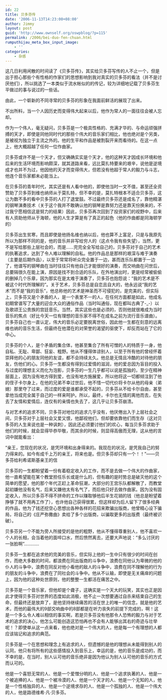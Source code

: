 ```yaml
---
id: 22
title: 贝多芬传
date: '2006-11-13T14:23:00+08:00'
author: Jimmy
layout: post
guid: 'http://www.ownself.org/oswpblog/?p=115'
permalink: /2006/bei-duo-fen-chuan.html
rumputhijau_meta_box_input_image:
    - ''
categories:
    - 杂感
---
```


这几日利用闲散的时间读了《贝多芬传》，其实给贝多芬写传的人不止一个，但是出于担心那些个有性格的作家们的思想影响到我对真实的贝多芬的看法（并不是讨厌他们），所以挑选了一本类似于流水帐似的的传记，较为详细地记载了贝多芬生平做过的事与说过的一些话。

由此，一个崭新的不同寻常的贝多芬的形象在我面前鲜活的展现了出来。

不出所料，当一个人因历史而变得伟大起来以后，他作为常人的一面往往会被人忘却。

作为一个伟人，毫无疑问，贝多芬是一个极具性格的、充满才华的、与命运顽强拼搏的天才，即使是同他同时代的那些个伟大的音乐家们相比，他也绝对是个另类，是被视为独立于主流之外的。他的生平和作品是被割裂开来而看待的。在这一点上，他大概超越了任何一位作曲家。

贝多芬或许不是一个天才，但又确确实实是个天才，他的这种天才因成长环境和他后来的生活环境而影响颇深，就其道路来看，远比莫扎特要来的艰辛，说他是逆境成才也并不为过，他因他的天才而变得伟大，但若没有他超于常人的毅力与斗志，他连个音乐家都未必能当上。

在贝多芬的青年时代，其实还是有人看中他的，即使他当时一文不值，甚至还全资赞助了贝多芬到维也纳师从于莫扎特，但不幸的是，莫扎特根本不适合贝多芬，这让为数不多的看中贝多芬的人打了退堂鼓。不过最终贝多芬还是成名了，靠他精湛的钢琴演奏技术（关于这个我并不敢确认他的钢琴是靠努力还是靠天份换来的，不过我宁愿相信这是努力的结果）因此，贝多芬再次回到了投资家们的视野中，后来有人资助他师从于海顿，他的人生才算是有了真正的起色（他的作曲都是同海顿学的）

贝多芬出生贫寒，而且即使是他扬名维也纳以后，他也算不上富足，只是与我原先所以为那样不同的是，他的音乐并非写给穷人的（这点令我有些失望），当然，更不是写给那些上层社会的，而是……完完全全写给自己的，贝多芬对于自己的艺术的执著追求，达到了令人难以理解的自私。他的作品总是那样的艰深与难于演奏（主要是后期作品），以至于常常将听众完全置于一边，甚而连乐队都置于一边了，他谱写的钢琴曲在当时往往只有他自己才能很好的演奏，而交响曲在问世后，总要隔很久在能上演，原因是找不到合适的乐队，在外地演出时，更是经常被偷偷的删掉几个乐章，因为那实在是太难于演奏了，贝多芬也抱怨说：“我的艺术是不被这个时代所理解的”。关于艺术，贝多芬总是自恋且自大的，他永远说“我的艺术”而不是“我的音乐”，他总称他的艺术是神圣而不可侵犯的，是完美的，但实际上，贝多芬又是个矛盾的人，是一个表里不一的人，在任何方面都是如此，他成名初期曾谱写了大量的迎合大众的通俗作品（当时叫通俗，现在都叫古典了-\_-）以及歌颂王公贵族的宫廷音乐。当然，其实这些也是必须的，否则他就很难成为当时音乐的焦点（好比今天一位有理想的音乐家不得不在成名之前为流行音乐谱曲）。贝多芬自己也一直认定，伟大的音乐必定要脱离世俗，因此他一生都在刻意的远离维也纳的音乐生活，但最终在他潜在的对荣誉的渴望的驱使下，却反而站在了它的中心。

贝多芬的个人，是个矛盾的集合体，他甚至集合了所有可憎的人的特质于一身，他自私、无耻、卑鄙、狂妄、粗野。他从不懂得体谅别人，以至于所有他的曾经怀着崇拜他的心的朋友同他的友谊，都不会持续太久。他总是无情且冷酷的对待他的朋友，伤他们的心。贝多芬一生都没有得到过爱情的滋润，他的爱总因为盲目的投入与过度的理想主义而化为泡影，贝多芬的一生几乎都可以说是孤独的，至少在精神层面上，因为没有地方得到爱，也没有地方施展爱，所以他将这一切都倾注到了他的侄子卡尔身上，在他的兄弟不幸过世后，他不惜一切代价将卡尔从他的母亲（弟媳）那里夺了过来，而过度的爱是谁都承受不起的，贝多芬从不给卡尔自由，甚至拿他当成完全属于自己的一样来呵护。所以，最终，卡尔也无情的离他而去，在失去了友情和爱情后，连仅有的亲情也失去了，这几乎让贝多芬崩溃。

与对艺术的追求不同，贝多芬对地位的追求几乎没有，他厌倦出入于上层社会之间，贝多芬对于上层社会又爱又恨，他鄙视他们，但却要依靠他们而生存（这对贝多芬的人生来说也是一种讽刺），因此还必须要讨他们的欢心，每当贝多芬求助于他们的时候，就会显得毕恭毕敬，而其余的时候，则显得高傲而无理，这从他的言词中就能看出：

“亲王，您现在的状况，是凭环境和出身得来的。我现在的状况，是凭我自己的努力得来的。如今有成千上万的亲王，将来也是。但贝多芬却只有一个！！”——贝多芬给利希诺斯基亲王的信

贝多芬的一生都盼望着一份有着稳定收入的工作，而不是去做一个伟大的作曲家，他一直希望能在某个教堂担任乐长或是什么的，但有趣的是时势总是破灭他的这个简单的愿望，他的那个年代正赶上革命狂潮，大部分的王宫乐队都解散了，而教堂起初嫌他没有名气，后来又嫌他太有名气了，而后他只好去做作曲家。因为没有固定收入，所以贝多芬不得不拼命的工作以赚取够他后半生花销的钱（他总是盼望着挣够了就不用再工作了），也许他自己获得很累，但这样却为后人留下了很多经典的作品，他为了钱还挖空心思想出各种各样的花招来欺骗出版商，他曾精心设下骗局，将自己的《庄严弥撒曲》卖给了多个出版商，以骗取更多的出版费（最终被识破）。

贝多芬另一个不能为旁人所接受的是他的粗野，他从不懂得尊重别人，他不喜欢一个人的长相，会当着他的面啐口水，然后愤然离去，还要大声地说：“多么讨厌的一张脸啊”…………

贝多芬一生都在追求他的完美的音乐，但实际上他的一生中只有很少的时间在创作，而绝大多数的时间，都浪费在同出版商的斗争中，浪费在同他认为卑微的他的仆人的斗争中，浪费在同反对他小看他的敌人的斗争中，浪费在同不理解他的行为的朋友的斗争中，浪费在了同社会的斗争中。他从不认输，即使是无关痛痒的问题上，因为他的这种处世原则，他的整整一生都活在痛苦之中。

贝多芬是一个音乐家，但他却是个聋子，这确实是一个天大的玩笑，其实也正是因此才使得贝多芬对世界的态度如此消极，他不止一次想要通过自杀来结束自己的生命，但最终还是放弃了，是他坚持继续痛苦的活在世上的唯一的信念，就是他的艺术，而他的最伟大的9部交响曲中的8部都是在听力丧失的前提下完成的，啊！这是一个多么令人难以相信的事实啊，若是贝多芬没有他那令人恐怖的毅力与对于艺术的追求的决心，他怎么可能创造这恐怕再也不会有人能够出其右的奇迹与壮举呢！？即使单从这一点来看，他也绝对是一个伟大的人，他是每一个有理想的人都应该铭记和追求的典范。

贝多芬是一个在思想和理念上有追求的人，但遗憾的是他的理想从未能得到别人的认同，他只有将所有的这些感情投入到音乐上，幸运的是，他的音乐是成功的，而不幸的是，在当时，别人认可他的音乐绝非是因为他认为别人认可他的音乐的方式而认可的。

他是一个喜怒无常的人、他是一个爱憎分明的人、他是一个追求执著的人、他是一个被追捧的人、他是一个被冷漠的人、他是一个天才的人、他是一个无知的人，他是一个性格独异的人、他是一个逆境求存的人、他是一个孤独的人、他是一个伟大的人，他是路德维希·凡·贝多芬。